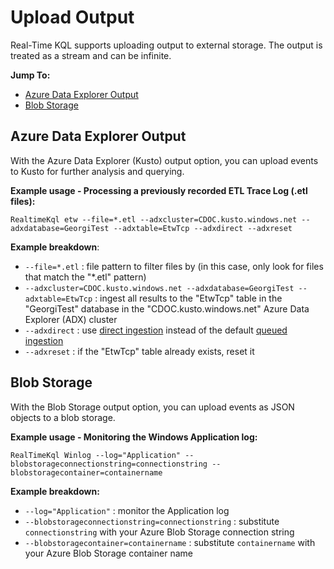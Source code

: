 # Upload Output

Real-Time KQL supports uploading output to external storage. The output is treated as a stream and can be infinite.

**Jump To:**

* [Azure Data Explorer Output](#ADXOutput)
* [Blob Storage](#BlobStorage)

## <a id="ADXOutput"></a>Azure Data Explorer Output

With the Azure Data Explorer (Kusto) output option, you can upload events to Kusto for further analysis and querying.

**Example usage - Processing a previously recorded ETL Trace Log (.etl files):**

`RealtimeKql etw --file=*.etl --adxcluster=CDOC.kusto.windows.net --adxdatabase=GeorgiTest --adxtable=EtwTcp --adxdirect --adxreset`

**Example breakdown**:

* `--file=*.etl` : file pattern to filter files by (in this case, only look for files that match the "*.etl" pattern)
* `--adxcluster=CDOC.kusto.windows.net --adxdatabase=GeorgiTest --adxtable=EtwTcp` : ingest all results to the "EtwTcp" table in the "GeorgiTest" database in the "CDOC.kusto.windows.net" Azure Data Explorer (ADX) cluster
* `--adxdirect` : use [direct ingestion](https://docs.microsoft.com/en-us/azure/data-explorer/kusto/api/netfx/about-kusto-ingest#direct-ingestion) instead of the default [queued ingestion](https://docs.microsoft.com/en-us/azure/data-explorer/kusto/api/netfx/about-kusto-ingest#queued-ingestion)
* `--adxreset` : if the "EtwTcp" table already exists, reset it



## <a id="BlobStorage"></a> Blob Storage

With the Blob Storage output option, you can upload events as JSON objects to a blob storage.

**Example usage - Monitoring the Windows Application log:**

`RealTimeKql Winlog --log="Application" --blobstorageconnectionstring=connectionstring --blobstoragecontainer=containername`

**Example breakdown:**

* `--log="Application"` : monitor the Application log
* `--blobstorageconnectionstring=connectionstring` : substitute `connectionstring` with your Azure Blob Storage connection string
* `--blobstoragecontainer=containername` : substitute `containername` with your Azure Blob Storage container name